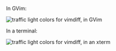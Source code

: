 In GVim:

![traffic light colors for vimdiff, in GVim](http://i.stack.imgur.com/P8U2v.png)

In a terminal:

![traffic light colors for vimdiff, in an xterm](http://i.stack.imgur.com/hwlN7.png)
